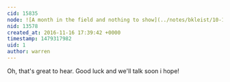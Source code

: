 ```yaml
---
cid: 15835
node: ![A month in the field and nothing to show](../notes/bkleist/10-19-2016/a-month-in-the-field-and-nothing-to-show)
nid: 13578
created_at: 2016-11-16 17:39:42 +0000
timestamp: 1479317982
uid: 1
author: warren
---
```


Oh, that's great to hear. Good luck and we'll talk soon i hope!